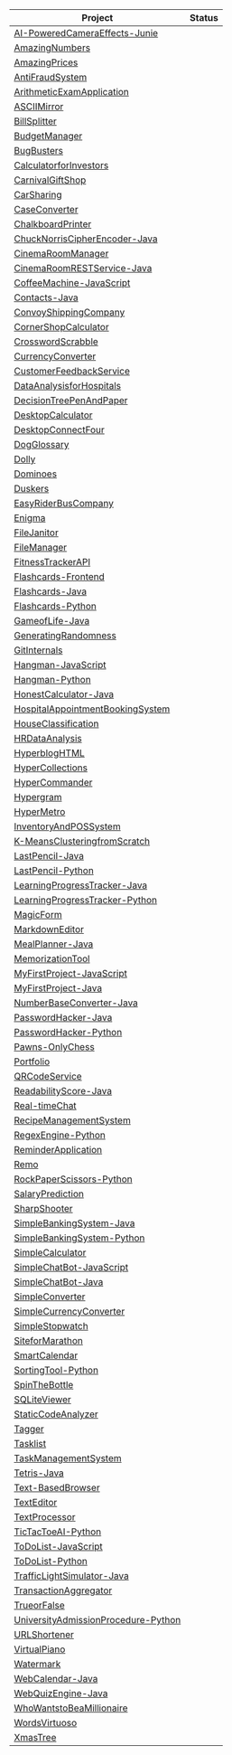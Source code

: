 | Project                                                                                          | Status |
| ------------------------------------------------------------------------------------------------ | :----: |
| [AI-PoweredCameraEffects-Junie](https://github.com/csd81/AI-PoweredCameraEffects-Junie)          |  |
| [AmazingNumbers](https://github.com/csd81/AmazingNumbers)                                        |  |
| [AmazingPrices](https://github.com/csd81/AmazingPrices)                                          |  |
| [AntiFraudSystem](https://github.com/csd81/AntiFraudSystem)                                    |  |
| [ArithmeticExamApplication](https://github.com/csd81/ArithmeticExamApplication)                  |  |
| [ASCIIMirror](https://github.com/csd81/ASCIIMirror)                                              |  |
| [BillSplitter](https://github.com/csd81/BillSplitter)                                            |  |
| [BudgetManager](https://github.com/csd81/BudgetManager)                                          |  |
| [BugBusters](https://github.com/csd81/BugBusters)                                                |  |
| [CalculatorforInvestors](https://github.com/csd81/CalculatorforInvestors)                        |  |
| [CarnivalGiftShop](https://github.com/csd81/CarnivalGiftShop)                                    |  |
| [CarSharing](https://github.com/csd81/CarSharing)                                                |  |
| [CaseConverter](https://github.com/csd81/CaseConverter)                                          |  |
| [ChalkboardPrinter](https://github.com/csd81/ChalkboardPrinter)                                  |  |
| [ChuckNorrisCipherEncoder-Java](https://github.com/csd81/ChuckNorrisCipherEncoder-Java)          |  |
| [CinemaRoomManager](https://github.com/csd81/CinemaRoomManager)                                  |  |
| [CinemaRoomRESTService-Java](https://github.com/csd81/CinemaRoomRESTService-Java)                |  |
| [CoffeeMachine-JavaScript](https://github.com/csd81/CoffeeMachine-JavaScript)                    |  |
| [Contacts-Java](https://github.com/csd81/Contacts-Java)                                          |  |
| [ConvoyShippingCompany](https://github.com/csd81/ConvoyShippingCompany)                          |  |
| [CornerShopCalculator](https://github.com/csd81/CornerShopCalculator)                            |  |
| [CrosswordScrabble](https://github.com/csd81/CrosswordScrabble)                                  |  |
| [CurrencyConverter](https://github.com/csd81/CurrencyConverter)                                  |  |
| [CustomerFeedbackService](https://github.com/csd81/CustomerFeedbackService)                      |  |
| [DataAnalysisforHospitals](https://github.com/csd81/DataAnalysisforHospitals)                    |  |
| [DecisionTreePenAndPaper](https://github.com/csd81/DecisionTreePenAndPaper)                    |  |
| [DesktopCalculator](https://github.com/csd81/DesktopCalculator)                                  |  |
| [DesktopConnectFour](https://github.com/csd81/DesktopConnectFour)                                |  |
| [DogGlossary](https://github.com/csd81/DogGlossary)                                              |  |
| [Dolly](https://github.com/csd81/Dolly)                                                          |  |
| [Dominoes](https://github.com/csd81/Dominoes)                                                    |  |
| [Duskers](https://github.com/csd81/Duskers)                                                      |  |
| [EasyRiderBusCompany](https://github.com/csd81/EasyRiderBusCompany)                              |  |
| [Enigma](https://github.com/csd81/Enigma)                                                        |  |
| [FileJanitor](https://github.com/csd81/FileJanitor)                                              |  |
| [FileManager](https://github.com/csd81/FileManager)                                              |  |
| [FitnessTrackerAPI](https://github.com/csd81/FitnessTrackerAPI)                                  |  |
| [Flashcards-Frontend](https://github.com/csd81/Flashcards-Frontend)                              |  |
| [Flashcards-Java](https://github.com/csd81/Flashcards-Java)                                      |  |
| [Flashcards-Python](https://github.com/csd81/Flashcards-Python)                                  |  |
| [GameofLife-Java](https://github.com/csd81/GameofLife-Java)                                      |  |
| [GeneratingRandomness](https://github.com/csd81/GeneratingRandomness)                            |  |
| [GitInternals](https://github.com/csd81/GitInternals)                                            |  |
| [Hangman-JavaScript](https://github.com/csd81/Hangman-JavaScript)                                |  |
| [Hangman-Python](https://github.com/csd81/Hangman-Python)                                        |  |
| [HonestCalculator-Java](https://github.com/csd81/HonestCalculator-Java)                          |  |
| [HospitalAppointmentBookingSystem](https://github.com/csd81/HospitalAppointmentBookingSystem)    |  |
| [HouseClassification](https://github.com/csd81/HouseClassification)                              |  |
| [HRDataAnalysis](https://github.com/csd81/HRDataAnalysis)                                        |  |
| [HyperblogHTML](https://github.com/csd81/HyperblogHTML)                                          |  |
| [HyperCollections](https://github.com/csd81/HyperCollections)                                    |  |
| [HyperCommander](https://github.com/csd81/HyperCommander)                                        |  |
| [Hypergram](https://github.com/csd81/Hypergram)                                                  |  |
| [HyperMetro](https://github.com/csd81/HyperMetro)                                                |  |
| [InventoryAndPOSSystem](https://github.com/csd81/InventoryAndPOSSystem)                          |  |
| [K-MeansClusteringfromScratch](https://github.com/csd81/K-MeansClusteringfromScratch)            |  |
| [LastPencil-Java](https://github.com/csd81/LastPencil-Java)                                      |  |
| [LastPencil-Python](https://github.com/csd81/LastPencil-Python)                                  |  |
| [LearningProgressTracker-Java](https://github.com/csd81/LearningProgressTracker-Java)            |  |
| [LearningProgressTracker-Python](https://github.com/csd81/LearningProgressTracker-Python)        |  |
| [MagicForm](https://github.com/csd81/MagicForm)                                                  |  |
| [MarkdownEditor](https://github.com/csd81/MarkdownEditor)                                        |  |
| [MealPlanner-Java](https://github.com/csd81/MealPlanner-Java)                                    |  |
| [MemorizationTool](https://github.com/csd81/MemorizationTool)                                    |  |
| [MyFirstProject-JavaScript](https://github.com/csd81/MyFirstProject-JavaScript)                  |  |
| [MyFirstProject-Java](https://github.com/csd81/MyFirstProject-Java)                              |  |
| [NumberBaseConverter-Java](https://github.com/csd81/NumberBaseConverter-Java)                    |  |
| [PasswordHacker-Java](https://github.com/csd81/PasswordHacker-Java)                              |  |
| [PasswordHacker-Python](https://github.com/csd81/PasswordHacker-Python)                          |  |
| [Pawns-OnlyChess](https://github.com/csd81/Pawns-OnlyChess)                                      |  |
| [Portfolio](https://github.com/csd81/Portfolio)                                                  |  |
| [QRCodeService](https://github.com/csd81/QRCodeService)                                          |  |
| [ReadabilityScore-Java](https://github.com/csd81/ReadabilityScore-Java)                          |  |
| [Real-timeChat](https://github.com/csd81/Real-timeChat)                                          |  |
| [RecipeManagementSystem](https://github.com/csd81/RecipeManagementSystem)                        |  |
| [RegexEngine-Python](https://github.com/csd81/RegexEngine-Python)                                |  |
| [ReminderApplication](https://github.com/csd81/ReminderApplication)                              |  |
| [Remo](https://github.com/csd81/Remo)                                                            |  |
| [RockPaperScissors-Python](https://github.com/csd81/RockPaperScissors-Python)                |  |
| [SalaryPrediction](https://github.com/csd81/SalaryPrediction)                                    |  |
| [SharpShooter](https://github.com/csd81/SharpShooter)                                            |  |
| [SimpleBankingSystem-Java](https://github.com/csd81/SimpleBankingSystem-Java)                    |  |
| [SimpleBankingSystem-Python](https://github.com/csd81/SimpleBankingSystem-Python)                |  |
| [SimpleCalculator](https://github.com/csd81/SimpleCalculator)                                    |  |
| [SimpleChatBot-JavaScript](https://github.com/csd81/SimpleChatBot-JavaScript)                    |  |
| [SimpleChatBot-Java](https://github.com/csd81/SimpleChatBot-Java)                                |  |
| [SimpleConverter](https://github.com/csd81/SimpleConverter)                                      |  |
| [SimpleCurrencyConverter](https://github.com/csd81/SimpleCurrencyConverter)                      |  |
| [SimpleStopwatch](https://github.com/csd81/SimpleStopwatch)                                      |  |
| [SiteforMarathon](https://github.com/csd81/SiteforMarathon)                                      |  |
| [SmartCalendar](https://github.com/csd81/SmartCalendar)                                          |  |
| [SortingTool-Python](https://github.com/csd81/SortingTool-Python)                                |  |
| [SpinTheBottle](https://github.com/csd81/SpinTheBottle)                                          |  |
| [SQLiteViewer](https://github.com/csd81/SQLiteViewer)                                            |  |
| [StaticCodeAnalyzer](https://github.com/csd81/StaticCodeAnalyzer)                                |  |
| [Tagger](https://github.com/csd81/Tagger)                                                        |  |
| [Tasklist](https://github.com/csd81/Tasklist)                                                    |  |
| [TaskManagementSystem](https://github.com/csd81/TaskManagementSystem)                            |  |
| [Tetris-Java](https://github.com/csd81/Tetris-Java)                                              |  |
| [Text-BasedBrowser](https://github.com/csd81/Text-BasedBrowser)                                  |  |
| [TextEditor](https://github.com/csd81/TextEditor)                                                |  |
| [TextProcessor](https://github.com/csd81/TextProcessor)                                          |  |
| [TicTacToeAI-Python](https://github.com/csd81/TicTacToeAI-Python)                          |  |
| [ToDoList-JavaScript](https://github.com/csd81/ToDoList-JavaScript)                            |  |
| [ToDoList-Python](https://github.com/csd81/ToDoList-Python)                                    |  |
| [TrafficLightSimulator-Java](https://github.com/csd81/TrafficLightSimulator-Java)                |  |
| [TransactionAggregator](https://github.com/csd81/TransactionAggregator)                          |  |
| [TrueorFalse](https://github.com/csd81/TrueorFalse)                                              |  |
| [UniversityAdmissionProcedure-Python](https://github.com/csd81/UniversityAdmissionProcedure-Python)|  |
| [URLShortener](https://github.com/csd81/URLShortener)                                            |  |
| [VirtualPiano](https://github.com/csd81/VirtualPiano)                                            |  |
| [Watermark](https://github.com/csd81/Watermark)                                                  |  |
| [WebCalendar-Java](https://github.com/csd81/WebCalendar-Java)                                    |  |
| [WebQuizEngine-Java](https://github.com/csd81/WebQuizEngine-Java)                                |  |
| [WhoWantstoBeaMillionaire](https://github.com/csd81/WhoWantstoBeaMillionaire)                    |  |
| [WordsVirtuoso](https://github.com/csd81/WordsVirtuoso)                                          |  |
| [XmasTree](https://github.com/csd81/XmasTree)                                                  |  |
